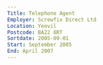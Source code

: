 ```yaml
---
Title: Telephone Agent
Employer: Screwfix Direct Ltd
Location: Yeovil
Postcode: BA22 8RT
Sortdate: 2005-09-01
Start: September 2005
End: April 2007
---
```


